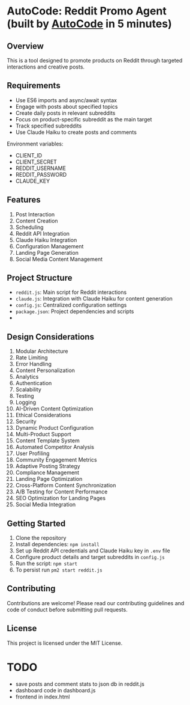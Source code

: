 # AutoCode: Reddit Promo Agent (built by [AutoCode](https://autocode.work) in 5 minutes)

## Overview

This is a tool designed to promote products on Reddit through targeted interactions and creative
posts.

## Requirements

-   Use ES6 imports and async/await syntax
-   Engage with posts about specified topics
-   Create daily posts in relevant subreddits
-   Focus on product-specific subreddit as the main target
-   Track specified subreddits
-   Use Claude Haiku to create posts and comments

Environment variables:

-   CLIENT_ID
-   CLIENT_SECRET
-   REDDIT_USERNAME
-   REDDIT_PASSWORD
-   CLAUDE_KEY

## Features

1. Post Interaction
2. Content Creation
3. Scheduling
4. Reddit API Integration
5. Claude Haiku Integration
6. Configuration Management
7. Landing Page Generation
8. Social Media Content Management

## Project Structure

-   `reddit.js`: Main script for Reddit interactions
-   `claude.js`: Integration with Claude Haiku for content generation
-   `config.js`: Centralized configuration settings
-   `package.json`: Project dependencies and scripts
-

## Design Considerations

1. Modular Architecture
2. Rate Limiting
3. Error Handling
4. Content Personalization
5. Analytics
6. Authentication
7. Scalability
8. Testing
9. Logging
10. AI-Driven Content Optimization
11. Ethical Considerations
12. Security
13. Dynamic Product Configuration
14. Multi-Product Support
15. Content Template System
16. Automated Competitor Analysis
17. User Profiling
18. Community Engagement Metrics
19. Adaptive Posting Strategy
20. Compliance Management
21. Landing Page Optimization
22. Cross-Platform Content Synchronization
23. A/B Testing for Content Performance
24. SEO Optimization for Landing Pages
25. Social Media Integration

## Getting Started

1. Clone the repository
2. Install dependencies: `npm install`
3. Set up Reddit API credentials and Claude Haiku key in `.env` file
4. Configure product details and target subreddits in `config.js`
5. Run the script: `npm start`
6. To persist run `pm2 start reddit.js`

## Contributing

Contributions are welcome! Please read our contributing guidelines and code of conduct before
submitting pull requests.

## License

This project is licensed under the MIT License.

# TODO

-   save posts and comment stats to json db in reddit.js
-   dashboard code in dashboard.js
-   frontend in index.html

